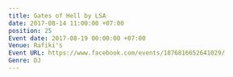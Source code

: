 ```yaml
---
title: Gates of Hell by LSA
date: 2017-08-14 11:00:00 +07:00
position: 25
Event date: 2017-08-19 00:00:00 +07:00
Venue: Rafiki's
Event URL: https://www.facebook.com/events/1876816652641029/
Genre: DJ
---
```


